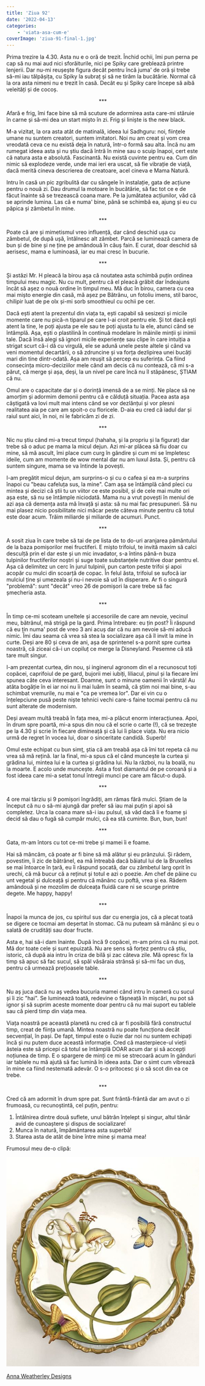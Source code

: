 ```yaml
---
title: 'Ziua 92'
date: '2022-04-13'
categories:
    - 'viata-asa-cum-e'
coverImage: 'ziua-91-final-1.jpg'
---
```


Prima trezire la 4.30. Asta nu e o oră de trezit. Închid ochii, îmi pun perna pe cap să nu mai aud nici sforăiturile, nici pe Spiky care greblează printre lenjerii. Dar nu-mi reușește figura decât pentru încă juma' de oră și trebe să-mi iau tălpășița, cu Spiky la subraț și să ne tirăm la bucătărie. Normal că la ora asta nimeni nu e trezit în casă. Decât eu și Spiky care începe să aibă veleități și de cocoș.

<p style="text-align: center;">***</p>

Afară e frig, îmi face bine să mă scuture de adormirea asta care-mi stăruie în carne și să-mi dea un start mișto în zi. Frig și liniște is the new black.

M-a vizitat, la ora asta atât de matinală, ideea lui Sadhguru: noi, ființele umane nu suntem creatori, suntem imitatori. Noi nu am creat și vom crea vreodată ceva ce nu există deja în natură, într-o formă sau alta. Încă nu am rumegat ideea asta și nu știu dacă întră în mine sau o scuip înapoi, cert este că natura asta e absolută. Fascinantă. Nu există cuvinte pentru ea. Cum din nimic să explodeze verde, unde mai ieri era uscat, să fie vibrație de viață, dacă merită cineva descrierea de creatoare, acel cineva e Mama Natură.

Intru în casă un pic zgribulită dar cu sângele în instalație, gata de acțiune pentru o nouă zi. Dau drumul la motoare în bucătărie, să fac tot ce e de făcut înainte să se trezească coana mare. Pe la jumătatea acțiunilor, văd că se aprinde lumina. Las că e numa' bine, până se schimbă ea, ajung și eu cu păpica și zâmbetul în mine.

<p style="text-align: center;">***</p>

Poate că are și mimetismul vreo influență, dar când deschid ușa cu zâmbetul, de după ușă, întâlnesc alt zâmbet. Parcă se luminează camera de bun și de bine și ne ține pe amândouă în căuș fain. E curat, doar deschid să aerisesc, mama e luminoasă, iar eu mai cresc în bucurie.

<p style="text-align: center;">***</p>

Și astăzi Mr. H pleacă la birou așa că noutatea asta schimbă puțin ordinea timpului meu magic. Nu cu mult, pentru că el pleacă grăbit dar îndeajuns încât să așez o nouă ordine în timpul meu. Mă duc în birou, camera cu cea mai mișto energie din casă, mă așez pe Bătrânu, un fotoliu imens, stil baroc, chilipir luat de pe olx și-mi sorb smoothieul cu ochii pe cer.

Dacă ești atent la prezentul din viața ta, ești capabil să sesizezi și micile momente care nu pică-n tiparul pe care l-ai croit pentru ele. Și tot dacă ești atent la tine, le poți ajusta pe ele sau te poți ajusta tu la ele, atunci când se întâmplă. Așa, ești o plastilină în continuă modelare în mâinile minții și inimii tale. Dacă însă alegi să ignori micile experiențe sau clipe în care intuiția a strigat scurt că-i dă cu virgulă, ele se adună unele peste altele și când va veni momentul decartării, o să zdruncine și va forța dezlipirea unei bucăți mari din tine dintr-odată. Așa am reușit să percep eu suferința. Ca fiind consecința micro-deciziilor mele când am decis că nu contează, că mi s-a părut, că merge și așa, deși, la un nivel pe care încă nu îl stăpânesc, ȘTIAM că nu.

Omul are o capacitate dar și o dorință imensă de a se minți. Ne place să ne amorțim și adormim demonii pentru că e călduță situația. Pacea asta așa câștigată va lovi mult mai intens când se vor dezlănțui și vor plesni realitatea aia pe care am spoit-o cu floricele. D-aia eu cred că iadul dar și raiul sunt aici, în noi, ni le fabricăm zi de zi.

<p style="text-align: center;">***</p>

Nic nu știu când mi-a trecut timpul (hahaha, și la propriu și la figurat) dar trebe să o aduc pe mama la micul dejun. Azi mi-ar plăcea să fiu doar cu mine, să mă ascult, îmi place cum curg în gândire și cum mi se împletesc ideile, cum am momente de wow mental dar nu am luxul ăsta. Și, pentru că suntem singure, mama se va întinde la povești.

I-am pregătit micul dejun, am surprins-o și cu o cafea și ea m-a surprins înapoi cu "beau cafeluța sus, la mine". Cam așa se întâmplă când pleci cu mintea și decizi că știi tu un viitor ce este posibil, și de cele mai multe ori așa este, să nu se întâmple niciodată. Mama nu a vrut povești în meniul de azi așa că demența asta mă învață și asta: să nu mai fac presupuneri. Să nu mai plasez nicio posibilitate nici măcar peste câteva minute pentru că totul este doar acum. Trăim miliarde și miliarde de acumuri. Punct.

<p style="text-align: center;">***</p>

A sosit ziua în care trebe să tai de pe lista de to do-uri aranjarea pământului de la baza pomișorilor mei fructiferi. E mișto trifoiul, te invită maxim să calci desculță prin el dar este și un mic invadator, s-a întins până-n buza tulpinilor fructiferilor noștri și suge toate substanțele nutritive doar pentru el. Așa că delimitez un cerc în jurul tulpinii, pun carton peste trifoi și apoi acopăr cu mulci din scoarță de copac. În felul ăsta, trifoiul se sufocă iar mulciul ține și umezeala și nu-i nevoie să ud în disperare. Ar fi o singură "problemă": sunt "decât" vreo 26 de pomișori la care trebe să fac șmecheria asta.

<p style="text-align: center;">***</p>

În timp ce-mi scoteam uneltele și accesoriile de care am nevoie, vecinul meu, bătrânul, mă strigă pe la gard. Prima întrebare: eu țin post? Îi răspund că eu țin numa' post de vreo 3 ani acuș dar că nu am nevoie să-mi aducă nimic. Îmi dau seama că vrea să stea la socializare așa că îl invit la mine în curte. Deși are 80 și ceva de ani, așa de sprintenel s-a pornit spre curtea noastră, că ziceai că-i un copiluț ce merge la Disneyland. Pesemne că stă tare mult singur.

I-am prezentat curtea, din nou, și inginerul agronom din el a recunoscut toți copăcei, caprifoiul de pe gard, bujorii mei iubiți, liliacul, pinul și la fiecare îmi spunea câte ceva interesant. Doamne, sunt o minune oamenii în vârstă! Au atâta bogăție în ei iar noi nu îi mai luăm în seamă, că știm noi mai bine, s-au schimbat vremurile, nu mai e "ca pe vremea lor". Dar ei vin cu o înțelepciune pusă peste niște tehnici vechi care-s faine tocmai pentru că nu sunt alterate de modernism.

Deși aveam multă treabă în fața mea, mi-a plăcut enorm interacțiunea. Apoi, în drum spre poartă, mi-a spus din nou că el scrie o carte (!), că se trezește pe la 4.30 și scrie în fiecare dimineață și că lui îi place viața. Nu era nicio urmă de regret în vocea lui, doar o sinceritate candidă. Superb!

Omul este echipat cu bun simț, știa că am treabă așa că îmi tot repeta că nu vrea să mă rețină. Iar la final, mi-a spus că el când muncește la curtea și grădina lui, mintea lui e la curtea și grădina lui. Nu la război, nu la boală, nu la moarte. E acolo unde muncește. Asta a fost diamantul de pe coroană și a fost ideea care mi-a setat tonul întregii munci pe care am făcut-o după.

<p style="text-align: center;">***</p>

4 ore mai târziu și 9 pomișori îngrădiți, am rămas fără mulci. Știam de la început că nu o să-mi ajungă dar prefer să iau mai puțin și apoi să completez. Urca la coana mare să-i iau pulsul, să văd dacă îi e foame și decid să dau o fugă să cumpăr mulci, că ea stă cuminte. Bun, bun, bun!

<p style="text-align: center;">***</p>

Gata, m-am întors cu tot ce-mi trebe și mamei îi e foame.

Hai să mâncăm, că poate ar fi bine să mă alătur și eu prânzului. Și râdem, povestim, îi zic de bătrânel, ea mă întreabă dacă băiatul lui de la Bruxelles se mai întoarce în țară, eu îi răspund șocată, dar cu zâmbetul larg oprit în urechi, că mă bucur că a reținut și totul e azi o poezie. Am chef de pâine cu unt vegetal și dulceață și pentru că mănânc cu poftă, vrea și ea. Râdem amândouă și ne mozolim de dulceața fluidă care ni se scurge printre degete. Me happy, happy!

<p style="text-align: center;">***</p>

Înapoi la munca de jos, cu spiritul sus dar cu energia jos, că a plecat toată se digere ce tocmai am deșertat în stomac. Că nu puteam să mănânc și eu o salată de crudități sau doar fructe.

Asta e, hai să-i dam înainte. După încă 9 copăcei, m-am prins că nu mai pot. Mă dor toate cele și sunt epuizată. Nu are sens să forțez pentru că știu, istoric, că după aia intru în criza de bilă și zac câteva zile. Mă opresc fix la timp să apuc să fac sucul, să spăl văsăraia strânsă și să-mi fac un duș, pentru că urmează prețioasele table.

<p style="text-align: center;">***</p>

Nu aș juca dacă nu aș vedea bucuria mamei când intru în cameră cu sucul și îi zic "hai". Se luminează toată, redevine o fâșneață în mișcări, nu pot să ignor și să suprim aceste momente doar pentru că nu mai suport eu tablele sau că pierd timp din viața mea.

Viața noastră pe această planetă nu cred că ar fi posibilă fără constructul timp, creat de ființa umană. Mintea noastră nu poate funcționa decât secvențial, în pași. De fapt, timpul este o iluzie dar noi nu suntem echipați încă și nu putem duce această informație. Cred că masterpiece-ul vieții ăsteia este să pricepi că totul se întâmplă DOAR acum dar și să accepți noțiunea de timp. E o spargere de minți ce mi se strecoară acum în gânduri iar tablele nu mă ajută să fac lumină în ideea asta. Dar o simt cum vibrează în mine ca fiind nestemată adevăr. O s-o pritocesc și o să scot din ea ce trebe.

<p style="text-align: center;">***</p>

Cred că am adormit în drum spre pat. Sunt frântă-frântă dar am avut o zi frumoasă, cu recunoștintă, cel puțin, pentru:

1. Întâlnirea dintre două suflete, unul bătrân înțelept și singur, altul tânăr avid de cunoaștere și dispus de socializare!
2. Munca în natură, împământarea asta superbă!
3. Starea asta de atât de bine între mine și mama mea!

Frumosul meu de-o clipă:

![](images/beauty-plate.jpeg)

[Anna Weatherley Designs](https://ro.pinterest.com/annaweatherleydesigns/)
